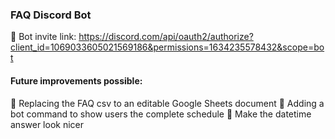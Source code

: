 ### FAQ Discord Bot

:link: Bot invite link: https://discord.com/api/oauth2/authorize?client_id=1069033605021569186&permissions=1634235578432&scope=bot

#### Future improvements possible:
:green_book: Replacing the FAQ csv to an editable Google Sheets document
:calendar: Adding a bot command to show users the complete schedule
:art: Make the datetime answer look nicer